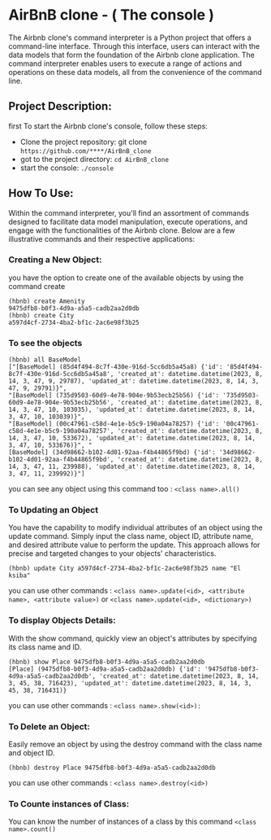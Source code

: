 
# AirBnB clone - ( The console ) 

The Airbnb clone's command interpreter is a Python project that offers a command-line interface. Through this interface, users can interact with the data models that form the foundation of the Airbnb clone application. The command interpreter enables users to execute a range of actions and operations on these data models, all from the convenience of the command line.

## Project Description:

first To start the Airbnb clone's console, follow these steps:

- Clone the project repository: git clone `https://github.com/****/AirBnB_clone` 
- got to the project directory: `cd AirBnB_clone`
- start the console: `./console`

## How To Use:

Within the command interpreter, you'll find an assortment of commands designed to facilitate data model manipulation, execute operations, and engage with the functionalities of the Airbnb clone. Below are a few illustrative commands and their respective applications:

### Creating a New Object:

you have the option to create one of the available objects by using the command create

```
(hbnb) create Amenity
9475dfb8-b0f3-4d9a-a5a5-cadb2aa2d0db
(hbnb) create City
a597d4cf-2734-4ba2-bf1c-2ac6e98f3b25
```
### To see the objects

```
(hbnb) all BaseModel
["[BaseModel] (85d4f494-8c7f-430e-916d-5cc6db5a45a8) {'id': '85d4f494-8c7f-430e-916d-5cc6db5a45a8', 'created_at': datetime.datetime(2023, 8, 14, 3, 47, 9, 29787), 'updated_at': datetime.datetime(2023, 8, 14, 3, 47, 9, 29791)}", 
"[BaseModel] (735d9503-60d9-4e78-904e-9b53ecb25b56) {'id': '735d9503-60d9-4e78-904e-9b53ecb25b56', 'created_at': datetime.datetime(2023, 8, 14, 3, 47, 10, 103035), 'updated_at': datetime.datetime(2023, 8, 14, 3, 47, 10, 103039)}", 
"[BaseModel] (00c47961-c58d-4e1e-b5c9-190a04a78257) {'id': '00c47961-c58d-4e1e-b5c9-190a04a78257', 'created_at': datetime.datetime(2023, 8, 14, 3, 47, 10, 533672), 'updated_at': datetime.datetime(2023, 8, 14, 3, 47, 10, 533676)}", "
[BaseModel] (34d98662-b102-4d01-92aa-f4b44865f9bd) {'id': '34d98662-b102-4d01-92aa-f4b44865f9bd', 'created_at': datetime.datetime(2023, 8, 14, 3, 47, 11, 239988), 'updated_at': datetime.datetime(2023, 8, 14, 3, 47, 11, 239992)}"]
```
you can see any object using this command too : `<class name>.all()`

### To Updating an Object

You have the capability to modify individual attributes of an object using the update command. Simply input the class name, object ID, attribute name, and desired attribute value to perform the update. This approach allows for precise and targeted changes to your objects' characteristics.

```
(hbnb) update City a597d4cf-2734-4ba2-bf1c-2ac6e98f3b25 name "El ksiba"
```
you can use other commands : `<class name>.update(<id>, <attribute name>, <attribute value>)` or `<class name>.update(<id>, <dictionary>)`

### To display Objects Details:

With the show command, quickly view an object's attributes by specifying its class name and ID.

```
(hbnb) show Place 9475dfb8-b0f3-4d9a-a5a5-cadb2aa2d0db
[Place] (9475dfb8-b0f3-4d9a-a5a5-cadb2aa2d0db) {'id': '9475dfb8-b0f3-4d9a-a5a5-cadb2aa2d0db', 'created_at': datetime.datetime(2023, 8, 14, 3, 45, 38, 716423), 'updated_at': datetime.datetime(2023, 8, 14, 3, 45, 38, 716431)}
```
you can use other commands : `<class name>.show(<id>):`

### To Delete an Object:

Easily remove an object by using the destroy command with the class name and object ID.

```
(hbnb) destroy Place 9475dfb8-b0f3-4d9a-a5a5-cadb2aa2d0db
```

you can use other commands : `<class name>.destroy(<id>)`

### To Counte instances of Class:

You can know the number of instances of a class by this command `<class name>.count()`

